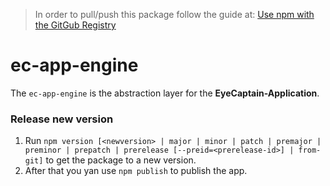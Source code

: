 > In order to pull/push this package follow the guide at: [Use npm with the GitGub Registry](https://github.com/EyeCaptainProject/eyecaptain-project-nocode/blob/master/npm%20with%20GitHub%20registry.md)  
# ec-app-engine
The ``ec-app-engine`` is the abstraction layer for the **EyeCaptain-Application**.

### Release new version  
1. Run `npm version [<newversion> | major | minor | patch | premajor | preminor | prepatch | prerelease [--preid=<prerelease-id>] | from-git]` to get the package to a new version.  
2. After that you yan use `npm publish` to publish the app.
